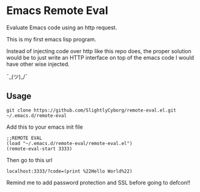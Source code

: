 # Emacs Remote Eval
Evaluate Emacs code using an http request.

This is my first emacs lisp program.

Instead of injecting code over http like this repo does, the proper solution would be to just write an HTTP interface on top of the emacs code I would have other wise injected. 

¯\_(ツ)_/¯

## Usage
```
git clone https://github.com/SlightlyCyborg/remote-eval.el.git ~/.emacs.d/remote-eval
```

Add this to your emacs init file
```
;;REMOTE EVAL
(load "~/.emacs.d/remote-eval/remote-eval.el")
(remote-eval-start 3333)
```

Then go to this url

```
localhost:3333/?code=(print %22Hello World%22)
```

Remind me to add password protection and SSL before going to defcon!!




